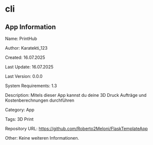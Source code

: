 # cli

## App Information

Name: PrintHub

Author: Karatekti_123

Created: 16.07.2025

Last Update: 16.07.2025

Last Version: 0.0.0

System Requirements: 1.3

Description: Mitels dieser App kannst du deine 3D Druck Aufträge und Kostenberechnungen durchführen

Category: App

Tags: 3D Print

Repository URL: https://github.com/Roberto2Meloni/FlaskTemplateApp

Other: Keine weiteren Informationen.
